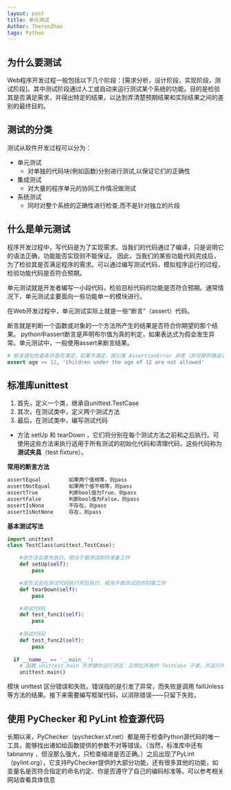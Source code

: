 ```yaml
---
layout: post
title: 单元测试
Author: TheronZhao
tags: Python
---
```


## 为什么要测试

Web程序开发过程一般包括以下几个阶段：[需求分析，设计阶段，实现阶段，测试阶段]。其中测试阶段通过人工或自动来运行测试某个系统的功能。目的是检验其是否满足需求，并得出特定的结果，以达到弄清楚预期结果和实际结果之间的差别的最终目的。

## 测试的分类

测试从软件开发过程可以分为：

- 单元测试
    - 对单独的代码块(例如函数)分别进行测试,以保证它们的正确性
- 集成测试
    - 对大量的程序单元的协同工作情况做测试
- 系统测试
    - 同时对整个系统的正确性进行检查,而不是针对独立的片段

## 什么是单元测试

程序开发过程中，写代码是为了实现需求。当我们的代码通过了编译，只是说明它的语法正确，功能能否实现则不能保证。 因此，当我们的某些功能代码完成后，为了检验其是否满足程序的需求。可以通过编写测试代码，模拟程序运行的过程，检验功能代码是否符合预期。

单元测试就是开发者编写一小段代码，检验目标代码的功能是否符合预期。通常情况下，单元测试主要面向一些功能单一的模块进行。

在Web开发过程中，单元测试实际上就是一些“断言”（assert）代码。

断言就是判断一个函数或对象的一个方法所产生的结果是否符合你期望的那个结果。 python中assert断言是声明布尔值为真的判定，如果表达式为假会发生异常。单元测试中，一般使用assert来断言结果。

```python
# 断言语句检查条件是否满足，如果不满足，就引发 AssertionError 异常（并可提供错误消息）。
assert age >= 12, 'Children under the age of 12 are not allowed'
```

## 标准库unittest 

1. 首先，定义一个类，继承自unittest.TestCase
2. 其次，在测试类中，定义两个测试方法
3. 最后，在测试类中，编写测试代码

- 方法 setUp 和 tearDown ，它们将分别在每个测试方法之前和之后执行。可使用这些方法来执行适用于所有测试的初始化代码和清理代码，这些代码称为 **测试夹具**（test fixture）。

**常用的断言方法**

```python
assertEqual     	如果两个值相等，则pass
assertNotEqual  	如果两个值不相等，则pass
assertTrue      	判断bool值为True，则pass
assertFalse     	判断bool值为False，则pass
assertIsNone    	不存在，则pass
assertIsNotNone 	存在，则pass
```

**基本测试写法**

```python
import unittest
class TestClass(unittest.TestCase):

    #该方法会首先执行，相当于做测试前的准备工作
    def setUp(self):
        pass

    #该方法会在测试代码执行完后执行，相当于做测试后的扫尾工作
    def tearDown(self):
        pass

    #测试代码1
    def test_func1(self):
        pass
    
    #测试代码2
    def test_func2(self):
        pass
    
  if __name__ == '__main__':
    # 函数 unittest.main 负责替你运行测试：实例化所有的 TestCase 子类，并运行所有名称以 test打头的方法。
    unittest.main()  
```

模块 unittest 区分错误和失败。错误指的是引发了异常，而失败是调用 failUnless 等方法的结果。接下来需要编写框架代码，以消除错误——只留下失败。

## 使用 PyChecker 和 PyLint 检查源代码

长期以来，PyChecker（pychecker.sf.net）都是用于检查Python源代码的唯一工具，能够找出诸如给函数提供的参数不对等错误。（当然，标准库中还有 tabnanny ，但没那么强大，只检查缩进是否正确。）之后出现了PyLint（pylint.org），它支持PyChecker提供的大部分功能，还有很多其他的功能，如变量名是否符合指定的命名约定、你是否遵守了自己的编码标准等。可以参考相关网站查看具体信息

